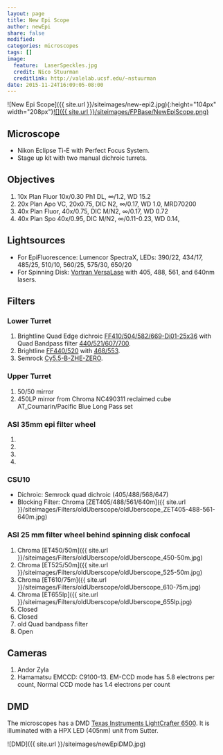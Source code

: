 ```yaml
---
layout: page
title: New Epi Scope
author: newEpi
share: false
modified:
categories: microscopes
tags: []
image:
  feature:  LaserSpeckles.jpg
  credit: Nico Stuurman
  creditlink: http://valelab.ucsf.edu/~nstuurman
date: 2015-11-24T16:09:05-08:00
---
```

![New Epi Scope]({{ site.url }}/siteimages/new-epi2.jpg){:height="104px" width="208px"}[![]({{ site.url }}/siteimages/FPBase/NewEpiScope.png)](https://www.fpbase.org/embedscope/uMBXgDoH5ycYxwZV92Utha/)


## Microscope 
* Nikon Eclipse Ti-E with Perfect Focus System.  
* Stage up kit with two manual dichroic turrets.  

## Objectives
1. 10x Plan Fluor 10x/0.30 Ph1 DL, &infin;/1.2, WD 15.2
2. 20x Plan Apo VC, 20x0.75, DIC N2, &infin;/0.17, WD 1.0, MRD70200
3. 40x Plan Fluor, 40x/0.75, DIC M/N2, &infin;/0.17, WD 0.72
4. 40x Plan Spo 40x/0.95, DIC M/N2, &infin;/0.11-0.23, WD 0.14, 


## Lightsources
* For EpiFluorescence: Lumencor SpectraX, LEDs: 390/22, 434/17, 485/25, 510/10, 560/25, 575/30, 650/20
* For Spinning Disk: [Vortran VersaLase](http://www.vortranlaser.com/index.php/products-main/stradus-versalase-multiple-wavelength-modules.html) with 405, 488, 561, and 640nm lasers.

## Filters

### Lower Turret   
1. Brightline Quad Edge dichroic [FF410/504/582/669-Di01-25x36](https://www.semrock.com/FilterDetails.aspx?id=FF410/504/582/669-Di01-25x36) with Quad Bandpass filter [440/521/607/700](https://www.semrock.com/FilterDetails.aspx?id=FF01-440/521/607/700-25).  
2. Brightline [FF440/520](https://www.semrock.com/FilterDetails.aspx?id=FF440/520-Di01-25x36) with  [468/553](https://www.semrock.com/FilterDetails.aspx?id=FF01-468/553-25).  
3. Semrock [Cy5.5-B-ZHE-ZERO](https://www.semrock.com/SetDetails.aspx?id=2774).  

### Upper Turret
1. 50/50 mirror
2. 450LP mirror from Chroma NC490311 reclaimed cube AT_Coumarin/Pacific Blue Long Pass set

### ASI 35mm epi filter wheel
1. 
2. 
3. 
4. 

### CSU10
* Dichroic: Semrock quad dichroic (405/488/568/647)
* Blocking Filter: Chroma [ZET405/488/561/640m]({{ site.url }}/siteimages/Filters/oldUberscope/oldUberscope_ZET405-488-561-640m.jpg)

### ASI 25 mm filter wheel behind spinning disk confocal
1. Chroma [ET450/50m]({{ site.url }}/siteimages/Filters/oldUberscope/oldUberscope_450-50m.jpg)
2. Chroma [ET525/50m]({{ site.url }}/siteimages/Filters/oldUberscope/oldUberscope_525-50m.jpg)
3. Chroma [ET610/75m]({{ site.url }}/siteimages/Filters/oldUberscope/oldUberscope_610-75m.jpg)
4. Chroma [ET655lp]({{ site.url }}/siteimages/Filters/oldUberscope/oldUberscope_655lp.jpg)
5. Closed
6. Closed
7. old Quad bandpass filter
8. Open

## Cameras
1. Andor Zyla
2. Hamamatsu EMCCD: C9100-13.  EM-CCD mode has 5.8 electrons per count, Normal CCD mode has 1.4 electrons per count

## DMD
The microscopes has a DMD [Texas Instruments LightCrafter 6500](http://www.ti.com/tool/dlplcr6500evm). It is illuminated with a HPX LED (405nm) unit from Sutter.

![DMD]({{ site.url }}/siteimages/newEpiDMD.jpg)

